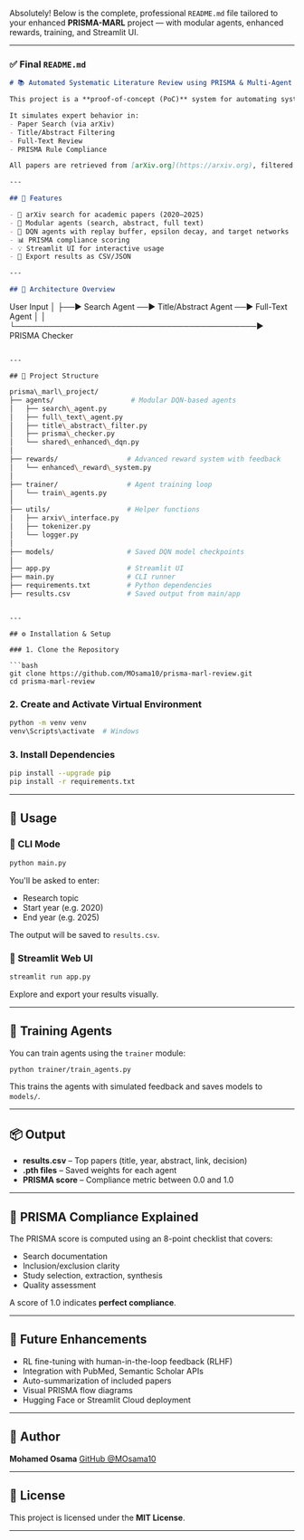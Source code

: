 Absolutely! Below is the complete, professional `README.md` file tailored to your enhanced **PRISMA-MARL** project — with modular agents, enhanced rewards, training, and Streamlit UI.

---

### ✅ Final `README.md`

```markdown
# 📚 Automated Systematic Literature Review using PRISMA & Multi-Agent Reinforcement Learning

This project is a **proof-of-concept (PoC)** system for automating systematic literature reviews in compliance with the **PRISMA guidelines**, using **Multi-Agent Reinforcement Learning (MARL)** with **Centralized Training and Decentralized Execution (CTDE)**.

It simulates expert behavior in:
- Paper Search (via arXiv)
- Title/Abstract Filtering
- Full-Text Review
- PRISMA Rule Compliance

All papers are retrieved from [arXiv.org](https://arxiv.org), filtered and scored by reinforcement learning agents trained with human feedback and reward shaping.

---

## 🚀 Features

- 🔎 arXiv search for academic papers (2020–2025)
- 🤖 Modular agents (search, abstract, full text)
- 🧠 DQN agents with replay buffer, epsilon decay, and target networks
- 📊 PRISMA compliance scoring
- 💡 Streamlit UI for interactive usage
- 💾 Export results as CSV/JSON

---

## 🧠 Architecture Overview

```

User Input
│
├──▶ Search Agent ──▶ Title/Abstract Agent ──▶ Full-Text Agent
│                                            │
└───────────────────────────────────────────▶ PRISMA Checker

```

---

## 📁 Project Structure

```
```bash
prisma\_marl\_project/
├── agents/                   # Modular DQN-based agents
│   ├── search\_agent.py
│   ├── full\_text\_agent.py
│   ├── title\_abstract\_filter.py
│   ├── prisma\_checker.py
│   └── shared\_enhanced\_dqn.py
│
├── rewards/                 # Advanced reward system with feedback
│   └── enhanced\_reward\_system.py
│
├── trainer/                 # Agent training loop
│   └── train\_agents.py
│
├── utils/                   # Helper functions
│   ├── arxiv\_interface.py
│   ├── tokenizer.py
│   └── logger.py
│
├── models/                  # Saved DQN model checkpoints
│
├── app.py                   # Streamlit UI
├── main.py                  # CLI runner
├── requirements.txt         # Python dependencies
├── results.csv              # Saved output from main/app

````
````

---

## ⚙️ Installation & Setup

### 1. Clone the Repository

```bash
git clone https://github.com/MOsama10/prisma-marl-review.git
cd prisma-marl-review
````

### 2. Create and Activate Virtual Environment

```bash
python -m venv venv
venv\Scripts\activate  # Windows
```

### 3. Install Dependencies

```bash
pip install --upgrade pip
pip install -r requirements.txt
```

---

## 🧪 Usage

### 🔹 CLI Mode

```bash
python main.py
```

You'll be asked to enter:

* Research topic
* Start year (e.g. 2020)
* End year (e.g. 2025)

The output will be saved to `results.csv`.

### 🔹 Streamlit Web UI

```bash
streamlit run app.py
```

Explore and export your results visually.

---

## 🎯 Training Agents

You can train agents using the `trainer` module:

```bash
python trainer/train_agents.py
```

This trains the agents with simulated feedback and saves models to `models/`.

---

## 📦 Output

* **results.csv** – Top papers (title, year, abstract, link, decision)
* **.pth files** – Saved weights for each agent
* **PRISMA score** – Compliance metric between 0.0 and 1.0

---

## 📝 PRISMA Compliance Explained

The PRISMA score is computed using an 8-point checklist that covers:

* Search documentation
* Inclusion/exclusion clarity
* Study selection, extraction, synthesis
* Quality assessment

A score of 1.0 indicates **perfect compliance**.

---

## 📌 Future Enhancements

* RL fine-tuning with human-in-the-loop feedback (RLHF)
* Integration with PubMed, Semantic Scholar APIs
* Auto-summarization of included papers
* Visual PRISMA flow diagrams
* Hugging Face or Streamlit Cloud deployment

---

## 👤 Author

**Mohamed Osama**
[GitHub @MOsama10](https://github.com/MOsama10)

---

## 📄 License

This project is licensed under the **MIT License**.

---

